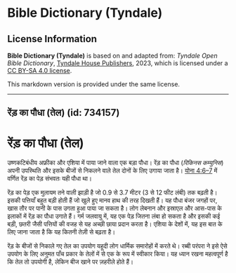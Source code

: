 # Bible Dictionary (Tyndale)

## License Information

**Bible Dictionary (Tyndale)** is based on and adapted from: _Tyndale Open Bible Dictionary_, [Tyndale House Publishers](https://tyndaleopenresources.com/), 2023, which is licensed under a [CC BY-SA 4.0 license](https://creativecommons.org/licenses/by-sa/4.0/legalcode.en).

This markdown version is provided under the same license.



--------------------------------

## रेंड़ का पौधा (तेल) (id: 734157)

रेंड़ का पौधा (तेल)
===================

उष्णकटिबंधीय अफ्रीका और एशिया में पाया जाने वाला एक बड़ा पौधा। रेंड़ का पौधा (*रिकिनस कम्युनिस*) अपनी उपस्थिति और इसके बीजों से निकलने वाले तेल दोनों के लिए उगाया जाता है। [योना 4:6–7](https://ref.ly/Jonah4:6-Jonah4:7) में वर्णित रेंड़ का पेड़ संभवतः यही पौधा था। 

रेंड़ का पेड़ एक मुलायम तने वाली झाड़ी है जो 0\.9 से 3\.7 मीटर (3 से 12 फीट लंबी) तक बढ़ती है। इसकी पत्तियाँ बहुत बड़ी होती हैं जो खुले हुए मानव हाथ की तरह दिखती हैं। यह पौधा बंजर जगहों पर, खास तौर पर पानी के पास उगता हुआ पाया जा सकता है। लोग लेबनान और इस्राएल और आस\-पास के इलाकों में रेंड़ का पौधा उगाते हैं। गर्म जलवायु में, यह एक पेड़ जितना लंबा हो सकता है और इसकी कई बड़ी, छतरी जैसी पत्तियों की वजह से यह अच्छी छाया प्रदान करता है। एशिया के देशों में, यह इस बात के लिए जाना जाता है कि यह कितनी तेज़ी से बढ़ता है।

रेंड़ के बीजों से निकाले गए तेल का उपयोग यहूदी लोग धार्मिक समारोहों में करते थे। रब्बी परंपरा ने इसे ऐसे उपयोग के लिए अनुमत पाँच प्रकार के तेलों में से एक के रूप में स्वीकार किया। यह ध्यान रखना महत्वपूर्ण है कि तेल तो उपयोगी है, लेकिन बीज खाने पर ज़हरीले होते हैं।


